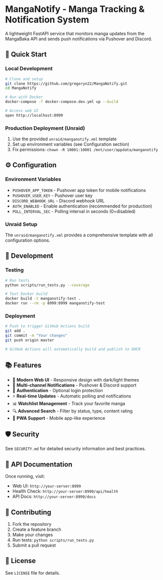 # MangaNotify - Manga Tracking & Notification System

A lightweight FastAPI service that monitors manga updates from the MangaBaka API and sends push notifications via Pushover and Discord.

## 🚀 Quick Start

### Local Development
```bash
# Clone and setup
git clone https://github.com/gregoryn22/MangaNotify.git
cd MangaNotify

# Run with Docker
docker-compose -f docker-compose.dev.yml up --build

# Access web UI
open http://localhost:8999
```

### Production Deployment (Unraid)
1. Use the provided `unraid/manganotify.xml` template
2. Set up environment variables (see Configuration section)
3. Fix permissions: `chown -R 10001:10001 /mnt/user/appdata/manganotify`

## ⚙️ Configuration

### Environment Variables
- `PUSHOVER_APP_TOKEN` - Pushover app token for mobile notifications
- `PUSHOVER_USER_KEY` - Pushover user key
- `DISCORD_WEBHOOK_URL` - Discord webhook URL
- `AUTH_ENABLED` - Enable authentication (recommended for production)
- `POLL_INTERVAL_SEC` - Polling interval in seconds (0=disabled)

### Unraid Setup
The `unraid/manganotify.xml` provides a comprehensive template with all configuration options.

## 🔧 Development

### Testing
```bash
# Run tests
python scripts/run_tests.py --coverage

# Test Docker build
docker build -t manganotify-test .
docker run --rm -p 8999:8999 manganotify-test
```

### Deployment
```bash
# Push to trigger GitHub Actions build
git add .
git commit -m "Your changes"
git push origin master

# GitHub Actions will automatically build and publish to GHCR
```

## 📚 Features

- 📱 **Modern Web UI** - Responsive design with dark/light themes
- 🔔 **Multi-channel Notifications** - Pushover & Discord support
- 🔐 **Authentication** - Optional login protection
- ⚡ **Real-time Updates** - Automatic polling and notifications
- 📊 **Watchlist Management** - Track your favorite manga
- 🔍 **Advanced Search** - Filter by status, type, content rating
- 📱 **PWA Support** - Mobile app-like experience

## 🛡️ Security

See `SECURITY.md` for detailed security information and best practices.

## 📖 API Documentation

Once running, visit:
- Web UI: `http://your-server:8999`
- Health Check: `http://your-server:8999/api/health`
- API Docs: `http://your-server:8999/docs`

## 🤝 Contributing

1. Fork the repository
2. Create a feature branch
3. Make your changes
4. Run tests: `python scripts/run_tests.py`
5. Submit a pull request

## 📄 License

See `LICENSE` file for details.